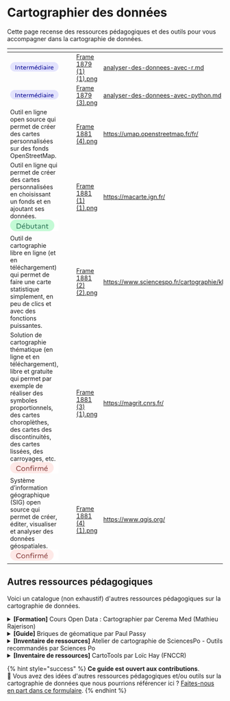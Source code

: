 # Cartographier des données

Cette page recense des ressources pédagogiques et des outils pour vous accompagner dans la cartographie de données.

<table data-card-size="large" data-view="cards"><thead><tr><th></th><th></th><th></th><th data-hidden data-card-cover data-type="files"></th><th data-hidden data-card-target data-type="content-ref"></th></tr></thead><tbody><tr><td><img src="../../.gitbook/assets/🎨 📁 Contenant technique (7).png" alt="" data-size="line"></td><td></td><td></td><td><a href="../../.gitbook/assets/Frame 1879 (1) (1).png">Frame 1879 (1) (1).png</a></td><td><a href="analyser-des-donnees/analyser-des-donnees-avec-r.md">analyser-des-donnees-avec-r.md</a></td></tr><tr><td><img src="../../.gitbook/assets/🎨 📁 Contenant technique (9).png" alt="" data-size="line"></td><td></td><td></td><td><a href="../../.gitbook/assets/Frame 1879 (3).png">Frame 1879 (3).png</a></td><td><a href="analyser-des-donnees/analyser-des-donnees-avec-python.md">analyser-des-donnees-avec-python.md</a></td></tr><tr><td>Outil en ligne open source qui permet de créer des cartes personnalisées sur des fonds OpenStreetMap.</td><td><img src="../../.gitbook/assets/Tag - Item (17).png" alt="" data-size="line"></td><td></td><td><a href="../../.gitbook/assets/Frame 1881 (4).png">Frame 1881 (4).png</a></td><td><a href="https://umap.openstreetmap.fr/fr/">https://umap.openstreetmap.fr/fr/</a></td></tr><tr><td>Outil en ligne qui permet de créer des cartes personnalisées en choisissant un fonds et en ajoutant ses données. <br><img src="../../.gitbook/assets/Tag - Item (18).png" alt="" data-size="line"></td><td></td><td></td><td><a href="../../.gitbook/assets/Frame 1881 (1) (1).png">Frame 1881 (1) (1).png</a></td><td><a href="https://macarte.ign.fr/">https://macarte.ign.fr/</a></td></tr><tr><td>Outil de cartographie libre en ligne (et en téléchargement) qui permet de faire une carte statistique simplement, en peu de clics et avec des fonctions puissantes. </td><td><img src="../../.gitbook/assets/Tag - Item (19).png" alt="" data-size="line"></td><td></td><td><a href="../../.gitbook/assets/Frame 1881 (2) (2).png">Frame 1881 (2) (2).png</a></td><td><a href="https://www.sciencespo.fr/cartographie/khartis/">https://www.sciencespo.fr/cartographie/khartis/</a></td></tr><tr><td>Solution de cartographie thématique (en ligne et en téléchargement), libre et gratuite qui permet par exemple de réaliser des symboles proportionnels, des cartes choroplèthes, des cartes des discontinuités, des cartes lissées, des carroyages, etc. <br><img src="../../.gitbook/assets/Tag - Item (1) (1).png" alt="" data-size="line"></td><td></td><td></td><td><a href="../../.gitbook/assets/Frame 1881 (3) (1).png">Frame 1881 (3) (1).png</a></td><td><a href="https://magrit.cnrs.fr/">https://magrit.cnrs.fr/</a></td></tr><tr><td>Système d’information géographique (SIG) open source qui permet de créer, éditer, visualiser et analyser des données géospatiales. <br><img src="../../.gitbook/assets/Tag - Item (1) (2).png" alt="" data-size="line"></td><td></td><td></td><td><a href="../../.gitbook/assets/Frame 1881 (4) (1).png">Frame 1881 (4) (1).png</a></td><td><a href="https://www.qgis.org/">https://www.qgis.org/</a></td></tr></tbody></table>

## Autres ressources pédagogiques

Voici un catalogue (non exhaustif) d'autres ressources pédagogiques sur la cartographie de données.

<details>

<summary><strong>[Formation]</strong> Cours Open Data : Cartographier par Cerema Med (Mathieu Rajerison)</summary>

[**Accéder à la formation**](https://datagistips.github.io/cours-data-ente/presentations/session2/session2\_5\_cartographier.html#1)

**Description** : Initiation à la cartographie de données, accompagnée d’exercices.

</details>

<details>

<summary><strong>[Guide]</strong> Briques de géomatique par Paul Passy</summary>

[**Accéder au guide**](https://briques-de-geomatique.readthedocs.io/fr/latest/)

**Description** : Documentation qui a pour but de présenter quelques manipulations courantes de géomatique avec différents outils. L’entrée se fait par besoin (reprojeter un raster, faire une jointure attributaire, etc.).

</details>

<details>

<summary><strong>[Inventaire de ressources]</strong> Atelier de cartographie de SciencesPo - Outils recommandés par Sciences Po</summary>

[**Accéder à l'inventaire**](https://www.sciencespo.fr/cartographie/ressources/outils-recommandes/)

**Description** : Liste commentée de différents outils pour réaliser des visualisations de données : manipuler des données, visualiser des données, mettre en page, etc.

</details>

<details>

<summary><strong>[Inventaire de ressources]</strong> CartoTools par Loïc Hay (FNCCR)</summary>

[**Accéder à l'inventaire**](https://airtable.com/embed/appOUipBri1oHv1tu/shr864WB1Q2ElGRpN/tblvGdsQDCgSexAAw?viewControls=on)

**Description** : Inventaire d’outils utiles et pertinents pour la cartographie de données.

</details>

{% hint style="success" %}
**Ce guide est ouvert aux contributions**.\
💌 Vous avez des idées d'autres ressources pédagogiques et/ou outils sur la cartographie de données que nous pourrions référencer ici ? [Faites-nous en part dans ce formulaire](https://tally.so/r/wgZz4l).&#x20;
{% endhint %}
